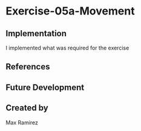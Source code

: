 # Exercise-05a-Movement


## Implementation
I implemented what was required for the exercise
## References

## Future Development

## Created by
Max Ramirez